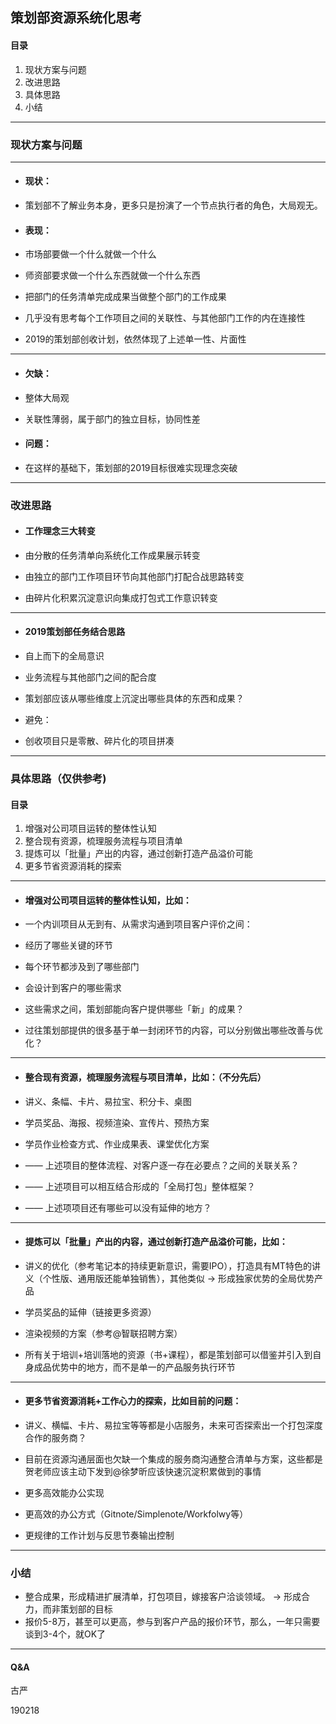<!-- $size: 16:9 -->
<!-- footer: 策划部方案改进优化 -->

## 策划部资源系统化思考

#### 目录

1. 现状方案与问题
2. 改进思路
3. 具体思路
4. 小结

---

### 现状方案与问题

---

- #### 现状：

 - 策划部不了解业务本身，更多只是扮演了一个节点执行者的角色，大局观无。

- #### 表现：

 - 市场部要做一个什么就做一个什么
 - 师资部要求做一个什么东西就做一个什么东西
 - 把部门的任务清单完成成果当做整个部门的工作成果
 - 几乎没有思考每个工作项目之间的关联性、与其他部门工作的内在连接性
 - 2019的策划部创收计划，依然体现了上述单一性、片面性

---

- #### 欠缺：

 - 整体大局观
 - 关联性薄弱，属于部门的独立目标，协同性差

- #### 问题：

 - 在这样的基础下，策划部的2019目标很难实现理念突破

---

### 改进思路

- #### 工作理念三大转变

 - 由分散的任务清单向系统化工作成果展示转变
 - 由独立的部门工作项目环节向其他部门打配合战思路转变
 - 由碎片化积累沉淀意识向集成打包式工作意识转变

---

- #### 2019策划部任务结合思路

 - 自上而下的全局意识
  - 业务流程与其他部门之间的配合度
  - 策划部应该从哪些维度上沉淀出哪些具体的东西和成果？
 - 避免：
  - 创收项目只是零散、碎片化的项目拼凑

---

### 具体思路（仅供参考)

#### 目录

1. 增强对公司项目运转的整体性认知
2. 整合现有资源，梳理服务流程与项目清单
3. 提炼可以「批量」产出的内容，通过创新打造产品溢价可能
4. 更多节省资源消耗的探索

---



- #### 增强对公司项目运转的整体性认知，比如：

 - 一个内训项目从无到有、从需求沟通到项目客户评价之间：
  - 经历了哪些关键的环节
  - 每个环节都涉及到了哪些部门
  - 会设计到客户的哪些需求
  - 这些需求之间，策划部能向客户提供哪些「新」的成果？
  - 过往策划部提供的很多基于单一封闭环节的内容，可以分别做出哪些改善与优化？

---

- #### 整合现有资源，梳理服务流程与项目清单，比如：（不分先后）

 - 讲义、条幅、卡片、易拉宝、积分卡、桌图
 - 学员奖品、海报、视频渲染、宣传片、预热方案
 - 学员作业检查方式、作业成果表、课堂优化方案
 - —— 上述项目的整体流程、对客户逐一存在必要点？之间的关联关系？
 - —— 上述项目可以相互结合形成的「全局打包」整体框架？
 - —— 上述项项目还有哪些可以没有延伸的地方？

---

- #### 提炼可以「批量」产出的内容，通过创新打造产品溢价可能，比如：

 - 讲义的优化（参考笔记本的持续更新意识，需要IPO），打造具有MT特色的讲义（个性版、通用版还能单独销售），其他类似 → 形成独家优势的全局优势产品
 - 学员奖品的延伸（链接更多资源）
 - 渲染视频的方案（参考@智联招聘方案）
 - 所有关于培训+培训落地的资源（书+课程），都是策划部可以借鉴并引入到自身成品优势中的地方，而不是单一的产品服务执行环节

---

- #### 更多节省资源消耗+工作心力的探索，比如目前的问题：

 - 讲义、横幅、卡片、易拉宝等等都是小店服务，未来可否探索出一个打包深度合作的服务商？
 - 目前在资源沟通层面也欠缺一个集成的服务商沟通整合清单与方案，这些都是贺老师应该主动下发到@徐梦昕应该快速沉淀积累做到的事情
 - 更多高效能办公实现
  - 更高效的办公方式（Gitnote/Simplenote/Workfolwy等）
  - 更规律的工作计划与反思节奏输出控制

---

### 小结

- 整合成果，形成精进扩展清单，打包项目，嫁接客户洽谈领域。 → 形成合力，而非策划部的目标
- 报价5-8万，甚至可以更高，参与到客户产品的报价环节，那么，一年只需要谈到3-4个，就OK了

---

#### Q&A

古严

190218

